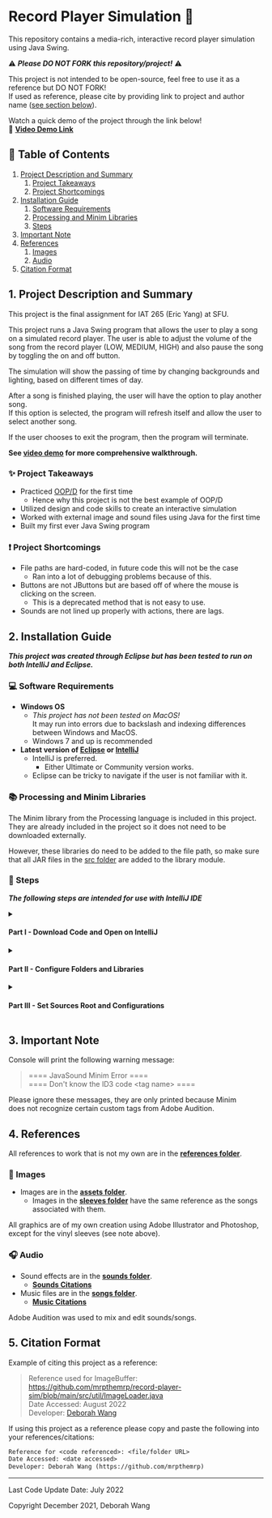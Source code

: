 # Record Player Simulation :dvd:

This repository contains a media-rich, interactive record player simulation using Java Swing.

:warning: ***Please DO NOT FORK this repository/project!*** :warning:

This project is not intended to be open-source, feel free to use it as a reference but DO NOT FORK!  
If used as reference, please cite by providing link to project and author name \([see section below](#citation-format)\).

  
Watch a quick demo of the project through the link below!  
:vhs: **[Video Demo Link](https://youtu.be/MswxSEbKJG8)**

## :bookmark_tabs: Table of Contents
1. [Project Description and Summary](#1-project-description-and-summary)
   1. [Project Takeaways](#sparkles-project-takeaways)
   2. [Project Shortcomings](#exclamation-project-shortcomings)
2. [Installation Guide](#2-installation-guide)
   1. [Software Requirements](#computer-software-requirements)
   2. [Processing and Minim Libraries](#books-processing-and-minim-libraries)
   3. [Steps](#memo-steps)
3. [Important Note](#3-important-note)
4. [References](#4-references)
    1. [Images](#art-images)
    2. [Audio](#headphones-audio)
5. [Citation Format](#5-citation-format)

## 1. Project Description and Summary

This project is the final assignment for IAT 265 \(Eric Yang\) at SFU.

This project runs a Java Swing program that allows the user to play a song on a simulated record player. The user is able to adjust the volume of the song from the record player (LOW, MEDIUM, HIGH) and also pause the song by toggling the on and off button. 

The simulation will show the passing of time by changing backgrounds and lighting, based on different times of day. 

After a song is finished playing, the user will have the option to play another song.  
If this option is selected, the program will refresh itself and allow the user to select another song.

If the user chooses to exit the program, then the program will terminate.

**See [video demo](#record-player-simulation-dvd) for more comprehensive walkthrough.**

### :sparkles: Project Takeaways

- Practiced [OOP/D](https://en.wikipedia.org/wiki/Object-oriented_programming) for the first time
    - Hence why this project is not the best example of OOP/D
- Utilized design and code skills to create an interactive simulation
- Worked with external image and sound files using Java for the first time
- Built my first ever Java Swing program

### :exclamation: Project Shortcomings

- File paths are hard-coded, in future code this will not be the case
    - Ran into a lot of debugging problems because of this.
- Buttons are not JButtons but are based off of where the mouse is clicking on the screen.
    - This is a deprecated method that is not easy to use.
- Sounds are not lined up properly with actions, there are lags.

## 2. Installation Guide
***This project was created through Eclipse but has been tested to run on both IntelliJ and Eclipse.***

### :computer: Software Requirements
- **Windows OS** 
  - *This project has not been tested on MacOS!*  
    It may run into errors due to backslash and indexing differences between Windows and MacOS.
  - Windows 7 and up is recommended
- **Latest version of [Eclipse](https://www.eclipse.org/downloads/) or [IntelliJ](https://www.jetbrains.com/idea/download/#section=windows)**
  - IntelliJ is preferred.
    - Either Ultimate or Community version works.
  - Eclipse can be tricky to navigate if the user is not familiar with it.

### :books: Processing and Minim Libraries
The Minim library from the Processing language is included in this project.  
They are already included in the project so it does not need to be downloaded externally.

However, these libraries do need to be added to the file path, so make sure that all JAR files in the [src folder](/main/src) are added to the library module.

### :memo: Steps
***The following steps are intended for use with IntelliJ IDE***

<details><summary><h4>Part I - Download Code and Open on IntelliJ</h4></summary><br>

1. Download this project as a **ZIP file**.
    - Click **'Code'** and then **'Download ZIP'**.
2. Unzip the main folder - **'record-player-sim-main'**.
    - This may take a few minutes, make sure your machine has ample space!
3. Open **IntelliJ** and select **'Open'** or 'Open Project'.
4. **Locate** where the **unzipped folder** from step 2 is on your machine. Click on the folder to open the project.
    - Click 'Trust Project' when the pop-up appears.
    - The project will now open.
</details>
<details><summary><h4>Part II - Configure Folders and Libraries</h4></summary><br>

5. Configure the SDK by **File > Project Structure > Project Settings > Project**
    - *We will set the JDK, Language Level, and Compiler output here.*
6. Select ***JDK 16***
    - It is HIGHLY important that JDK 16 is used! Project will not run otherwise.
    - JDK 16.0.2 is preferred.
7. Select **'Language Level' to be 16**
    - If language level is not 16, the project will not run.
8. Set **'Compiler output:'** to the out folder in the project folder
    - Path: **record-player-sim-main/out**
9. Go to **Libraries** which is **also under Project Settings**
10. **Click on the "+" button** to add a library
11. **Click "Java"** from the library options
12. **Add 'core.jar'** and only this one jar!
    - Path: **record-player-sim-main/src/core.jar**
13. Once the core.jar is added, **click on the '+' under the core library**
    - It should say 'Add Alt+Insert' on mouse hover
14. Now **add all the remaining jar files** under the src folder
    - Add all at the same time by holding down 'Shift' and selecting all.
15. Click **'Apply'** and then **'OK'**
</details>
<details><summary><h4>Part III - Set Sources Root and Configurations</h4></summary><br>

16. **Find the 'src' folder** in the project directory
17. Right-click and **go to 'Mark Directory as'**
18. **Click on 'Sources Root'** from the listed options
    - The folder colour should turn blue after clicking.
19. Let IntelliJ reconfigure things and once it is done, *go to click on 'Current File' to edit run configurations**
    - Located near the run button; top right bar.
20. Click **'Edit Configurations...'** and then **'Add new configuration...'**
21. Click **'Application'** on the pop-up
22. Under **'Build and run'** set SDK to 16 if not already, **type 'main.RoomApp' in the Main class bar**
    - The bar will be highlighted red if no main class is specified.
23. In **'Working directory:'** set the directory to **'src'**
    - It currently is just the record-player-sim-main folder which will not allow the program to run correctly.
24. **Change the name of the build** to something meaningful like 'RoomApp'
    - On default it is just 'Unnamed'
25. Click **'Apply'** and then **'OK'**
26. The project is now ready to run!
</details>

## 3. Important Note
Console will print the following warning message:

> ==== JavaSound Minim Error ====  
> ==== Don't know the ID3 code \<tag name\> ====

Please ignore these messages, they are only printed because Minim  
does not recognize certain custom tags from Adobe Audition.

## 4. References
All references to work that is not my own are in the **[references folder](/references)**.

### :art: Images
- Images are in the **[assets folder](/assets)**.
  - Images in the **[sleeves folder](/assets/sleeves)** have the same reference as the songs associated with them.

All graphics are of my own creation using Adobe Illustrator and Photoshop, except for the vinyl sleeves (see note above).  


### :headphones: Audio
- Sound effects are in the **[sounds folder](/assets/sounds)**.
  - **[Sounds Citations](/references/SoundsReferencesDoc.txt)**
- Music files are in the **[songs folder](/assets/songs)**.
  - **[Music Citations](/references/SongsReferencesDoc.txt)**

Adobe Audition was used to mix and edit sounds/songs.

## 5. Citation Format
Example of citing this project as a reference:
> Reference used for ImageBuffer: https://github.com/mrpthemrp/record-player-sim/blob/main/src/util/ImageLoader.java  
> Date Accessed: August 2022  
> Developer: [Deborah Wang](https://github.com/mrpthemrp)

If using this project as a reference please copy and paste the following into your references/citations:
```diff
Reference for <code referenced>: <file/folder URL>
Date Accessed: <date accessed>
Developer: Deborah Wang (https://github.com/mrpthemrp)
```

---
Last Code Update Date: July 2022

Copyright December 2021, Deborah Wang
